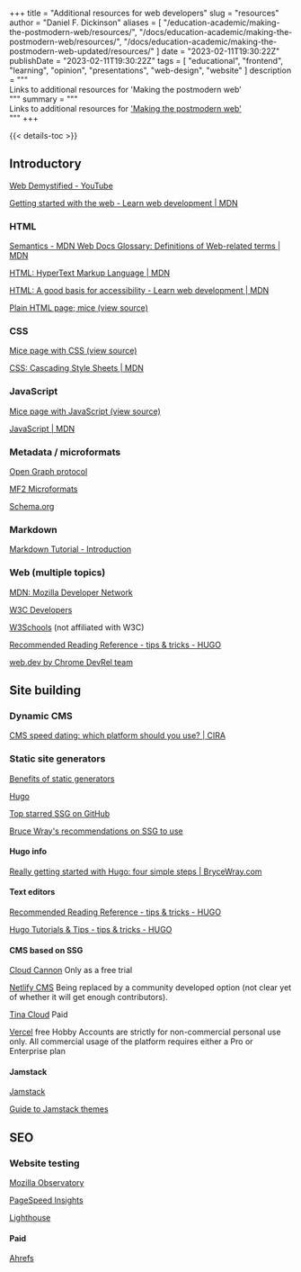+++
title = "Additional resources for web developers"
slug = "resources"
author = "Daniel F. Dickinson"
aliases = [
	"/education-academic/making-the-postmodern-web/resources/",
	"/docs/education-academic/making-the-postmodern-web/resources/",
	"/docs/education-academic/making-the-postmodern-web-updated/resources/"
]
date = "2023-02-11T19:30:22Z"
publishDate = "2023-02-11T19:30:22Z"
tags = [
	"educational",
	"frontend",
	"learning",
	"opinion",
	"presentations",
	"web-design",
	"website"
]
description = """\
Links to additional resources for 'Making the postmodern web'\
"""
summary = """\
Links to additional resources for ['Making the postmodern web'](_index.md)\
"""
+++

{{< details-toc >}}

## Introductory

[Web Demystified - YouTube](https://www.youtube.com/playlist?list=PLo3w8EB99pqLEopnunz-dOOBJ8t-Wgt2g)

[Getting started with the web - Learn web development | MDN](https://developer.mozilla.org/en-US/docs/Learn/Getting_started_with_the_web)

### HTML

[Semantics - MDN Web Docs Glossary: Definitions of Web-related terms | MDN](https://developer.mozilla.org/en-US/docs/Glossary/semantics)

[HTML: HyperText Markup Language | MDN](https://developer.mozilla.org/en-US/docs/Web/HTML)

[HTML: A good basis for accessibility - Learn web development | MDN](https://developer.mozilla.org/en-US/docs/Learn/Accessibility/HTML)

[Plain HTML page; mice (view source)](https://mice.wildtechgarden.ca/only-mice.html)

### CSS

[Mice page with CSS (view source)](https://mice.wildtechgarden.ca/css-mice.html)

[CSS: Cascading Style Sheets | MDN](https://developer.mozilla.org/en-US/docs/Web/CSS)

### JavaScript

[Mice page with JavaScript (view source)](https://mice.wildtechgarden.ca)

[JavaScript | MDN](https://developer.mozilla.org/en-US/docs/Web/javascript)

### Metadata / microformats

[Open Graph protocol](https://ogp.me/)

[MF2 Microformats](https://microformats.org)

[Schema.org](https://schema.org)

### Markdown

[Markdown Tutorial - Introduction](https://commonmark.org/help/tutorial/)

### Web (multiple topics)

[MDN: Mozilla Developer Network](https://developer.mozilla.org/en-US/)

[W3C Developers](https://www.w3.org/developers/)

[W3Schools](https://www.w3schools.com) (not affiliated with W3C)

[Recommended Reading Reference - tips &amp; tricks - HUGO](https://discourse.gohugo.io/t/recommended-reading-reference/14815)

[web.dev by Chrome DevRel team](https://web.dev)

## Site building

### Dynamic CMS

[CMS speed dating: which platform should you use? | CIRA](https://www.cira.ca/blog/ca-domains/cms-speed-dating-which-platform-should-you-use)

### Static site generators

[Benefits of static generators](https://gohugo.io/about/benefits/)

[Hugo](https://gohugo.io/)

[Top starred SSG on GitHub](https://jamstack.org/generators/)

[Bruce Wray's recommendations on SSG to use](https://www.brycewray.com/posts/2023/02/which-ssgs-recommend/)

#### Hugo info

[Really getting started with Hugo: four simple steps | BryceWray.com](https://www.brycewray.com/posts/2022/07/really-getting-started-hugo-four-steps/)

#### Text editors

[Recommended Reading Reference - tips &amp; tricks - HUGO](https://discourse.gohugo.io/t/recommended-reading-reference/14815#text-editor-software-11)

[Hugo Tutorials &amp; Tips - tips &amp; tricks - HUGO](https://discourse.gohugo.io/t/hugo-tutorials-tips/39009)

#### CMS based on SSG

[Cloud Cannon](https://cloudcannon.com/) Only as a free trial

[Netlify CMS](https://www.netlifycms.org/) Being replaced by a community
developed option (not clear yet of whether it will get enough contributors).

[Tina Cloud](https://tina.io/) Paid

[Vercel](https://vercel.com/) free Hobby Accounts are strictly for
non-commercial personal use only. All commercial usage of the platform
requires either a Pro or Enterprise plan

#### Jamstack

[Jamstack](https://jamstack.org/)

[Guide to Jamstack themes](https://jamstack.club)

## SEO

### Website testing

[Mozilla Observatory](https://observatory.mozilla.org)

[PageSpeed Insights](https://pagespeed.web.dev/)

[Lighthouse](https://developer.chrome.com/docs/lighthouse/overview/)

#### Paid

[Ahrefs](https://ahrefs.com)
